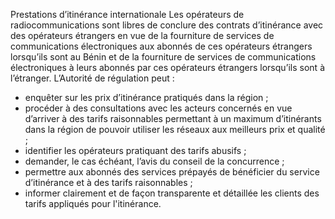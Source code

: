 Prestations d’itinérance internationale
Les opérateurs de radiocommunications sont libres de conclure des contrats d’itinérance avec des opérateurs étrangers en vue de la fourniture de services de communications électroniques aux abonnés de ces opérateurs étrangers lorsqu’ils sont au Bénin et de la fourniture de services de communications électroniques à leurs abonnés par ces opérateurs étrangers lorsqu’ils sont à l’étranger.
L’Autorité de régulation peut :
- enquêter sur les prix d’itinérance pratiqués dans la région ;
- procéder à des consultations avec les acteurs concernés en vue d’arriver à des tarifs raisonnables permettant à un maximum d’itinérants dans la région de pouvoir utiliser les réseaux aux meilleurs prix et qualité ;
- identifier les opérateurs pratiquant des tarifs abusifs ;
- demander, le cas échéant, l’avis du conseil de la concurrence ;
- permettre aux abonnés des services prépayés de bénéficier du service d’itinérance et à des tarifs raisonnables ;
- informer clairement et de façon transparente et détaillée les clients des tarifs appliqués pour l'itinérance.